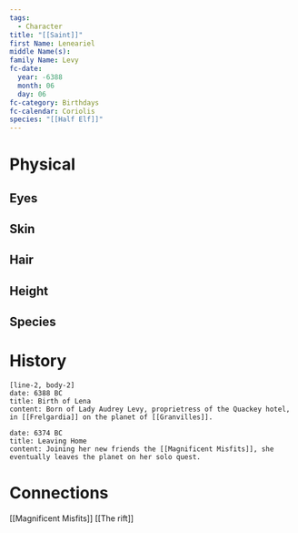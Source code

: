 ```yaml
---
tags:
  - Character
title: "[[Saint]]"
first Name: Leneariel
middle Name(s): 
family Name: Levy
fc-date: 
  year: -6388
  month: 06
  day: 06
fc-category: Birthdays
fc-calendar: Coriolis
species: "[[Half Elf]]"
---
```

# Physical
## Eyes
## Skin
## Hair
## Height
## Species
# History
```timeline-labeled
[line-2, body-2]
date: 6388 BC
title: Birth of Lena
content: Born of Lady Audrey Levy, proprietress of the Quackey hotel, in [[Frelgardia]] on the planet of [[Granvilles]].

date: 6374 BC
title: Leaving Home
content: Joining her new friends the [[Magnificent Misfits]], she eventually leaves the planet on her solo quest.
```
# Connections
[[Magnificent Misfits]]
[[The rift]]